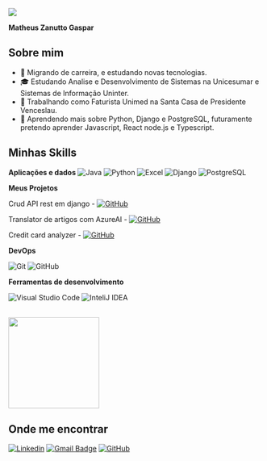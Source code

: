 ![](https://komarev.com/ghpvc/?username=zanutt&color=006bed)

**Matheus Zanutto Gaspar** 

## Sobre mim

- 🤔 Migrando de carreira, e estudando novas tecnologias.
- 🎓 Estudando Analise e Desenvolvimento de Sistemas na Unicesumar e Sistemas de Informação Uninter.
- 💼 Trabalhando como Faturista Unimed na Santa Casa de Presidente Venceslau.
- 🌱 Aprendendo mais sobre Python, Django e PostgreSQL, futuramente pretendo aprender Javascript, React node.js e Typescript.

## Minhas Skills

**Aplicações e dados**
![Java](https://img.shields.io/badge/Java-ED8B00?style=for-the-badge&logo=openjdk&logoColor=white)
![Python](https://img.shields.io/badge/Python-14354C?style=for-the-badge&logo=python&logoColor=white)
![Excel](https://img.shields.io/badge/Microsoft_Excel-217346?style=for-the-badge&logo=microsoft-excel&logoColor=white)
![Django](https://img.shields.io/badge/Django-092E20?style=for-the-badge&logo=django&logoColor=white)
![PostgreSQL](https://img.shields.io/badge/PostgreSQL-316192?style=for-the-badge&logo=postgresql&logoColor=white)




**Meus Projetos**

Crud API rest em django - [![GitHub](https://img.shields.io/badge/-GitHub-333333?style=flat&logo=github)](https://github.com/zanutt/DjangoApiCrud)

Translator de artigos com AzureAI - [![GitHub](https://img.shields.io/badge/-GitHub-333333?style=flat&logo=github)]((https://github.com/zanutt/AzureAI-DIO))

Credit card analyzer - [![GitHub](https://img.shields.io/badge/-GitHub-333333?style=flat&logo=github)]((https://github.com/zanutt/AzureAiDoc))


**DevOps**

![Git](https://img.shields.io/badge/-Git-333333?style=flat&logo=git)
![GitHub](https://img.shields.io/badge/-GitHub-333333?style=flat&logo=github)

**Ferramentas de desenvolvimento**

![Visual Studio Code](https://img.shields.io/badge/-Visual%20Studio%20Code-333333?style=flat&logo=visual-studio-code&logoColor=007ACC)
![InteliJ IDEA](https://img.shields.io/badge/Intellij%20Idea-000?logo=intellij-idea&style=for-the-badge)

<br/>

<a href="https://github.com/zanutt" title="Perfil do Matheus Z">
  <img height="180em" src="https://github-readme-stats.vercel.app/api?username=zanutt&theme=dracula&show_icons=true" />
</a>

## Onde me encontrar

[![Linkedin](https://img.shields.io/badge/-Matheus_Zanutto-blue?style=flat-square&logo=Linkedin&logoColor=white&link=https://www.linkedin.com/in/matheus-zanutto-gaspar/)](https://www.linkedin.com/in/matheus-zanutto-gaspar/)
[![Gmail Badge](https://img.shields.io/badge/-matszanutto@gmail.com-006bed?style=flat-square&logo=Gmail&logoColor=white&link=mailto:matszanutto@gmail.com)](mailto:matszanutto@gmail.com)
[![GitHub](https://img.shields.io/github/followers/zanutt?label=follow&style=social)](https://github.com/zanutt)
